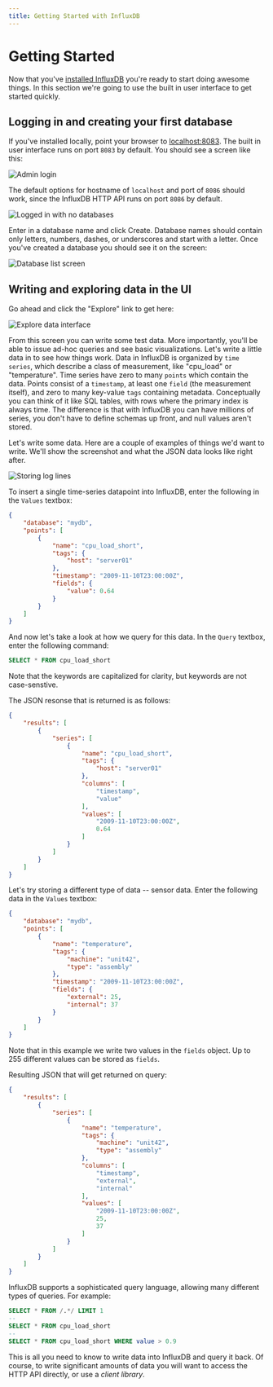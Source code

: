```yaml
---
title: Getting Started with InfluxDB
---
```


# Getting Started

Now that you've [installed InfluxDB](installation.html) you're ready to start doing awesome things. In this section we're going to use the built in user interface to get started quickly.

## Logging in and creating your first database
If you've installed locally, point your browser to <a href="http://localhost:8083" target="_blank">localhost:8083</a>. The built in user interface runs on port `8083` by default. You should see a screen like this:

![Admin login](/images/docs/admin_login.jpg)

The default options for hostname of `localhost` and port of `8086` should work, since the InfluxDB HTTP API runs on port `8086` by default.

![Logged in with no databases](/images/docs/logged_in_no_databases.jpg)

Enter in a database name and click Create. Database names should contain only letters, numbers, dashes, or underscores and start with a letter. Once you've created a database you should see it on the screen:

![Database list screen](/images/docs/database_created.jpg)

## Writing and exploring data in the UI
Go ahead and click the "Explore" link to get here:

![Explore data interface](/images/docs/explore_screen.jpg)

From this screen you can write some test data. More importantly, you'll be able to issue ad-hoc queries and see basic visualizations. Let's write a little data in to see how things work. Data in InfluxDB is organized by `time series`, which describe a class of measurement, like "cpu_load" or "temperature". Time series have zero to many `points` which contain the data. Points consist of a `timestamp`, at least one `field` (the measurement itself), and zero to many key-value `tags` containing metadata. Conceptually you can think of it like SQL tables, with rows where the primary index is always time. The difference is that with InfluxDB you can have millions of series, you don't have to define schemas up front, and null values aren't stored.

Let's write some data. Here are a couple of examples of things we'd want to write. We'll show the screenshot and what the JSON data looks like right after.

![Storing log lines](/images/docs/log_lines.jpg)

To insert a single time-series datapoint into InfluxDB, enter the following in the `Values` textbox:

```json
{
    "database": "mydb",
    "points": [
        {
            "name": "cpu_load_short",
            "tags": {
                "host": "server01"
            },
            "timestamp": "2009-11-10T23:00:00Z",
            "fields": {
                "value": 0.64
            }
        }
    ]
}
```

And now let's take a look at how we query for this data. In the `Query` textbox, enter the following command:

```sql
SELECT * FROM cpu_load_short
```

Note that the keywords are capitalized for clarity, but keywords are not case-senstive.

The JSON resonse that is returned is as follows:

```json
{
    "results": [
        {
            "series": [
                {
                    "name": "cpu_load_short",
                    "tags": {
                        "host": "server01"
                    },
                    "columns": [
                        "timestamp",
                        "value"
                    ],
                    "values": [
                        "2009-11-10T23:00:00Z",
                        0.64
                    ]
                }
            ]
        }
    ]
}
```

Let's try storing a different type of data -- sensor data. Enter the following data in the `Values` textbox:

```json
{
    "database": "mydb",
    "points": [
        {
            "name": "temperature",
            "tags": {
                "machine": "unit42",
                "type": "assembly"
            },
            "timestamp": "2009-11-10T23:00:00Z",
            "fields": {
                "external": 25,
                "internal": 37
            }
        }
    ]
}
```
Note that in this example we write two values in the `fields` object. Up to 255 different values can be stored as `fields`.

Resulting JSON that will get returned on query:

```json
{
    "results": [
        {
            "series": [
                {
                    "name": "temperature",
                    "tags": {
                        "machine": "unit42",
                        "type": "assembly"
                    },
                    "columns": [
                        "timestamp",
                        "external",
                        "internal"
                    ],
                    "values": [
                        "2009-11-10T23:00:00Z",
                        25,
                        37
                    ]
                }
            ]
        }
    ]
}
```

InfluxDB supports a sophisticated query language, allowing many different types of queries. For example:

```sql
SELECT * FROM /.*/ LIMIT 1
--
SELECT * FROM cpu_load_short
--
SELECT * FROM cpu_load_short WHERE value > 0.9
```

This is all you need to know to write data into InfluxDB and query it back. Of course, to write significant amounts of data you will want to access the HTTP API directly, or use a _client library_.
